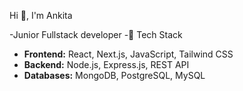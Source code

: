 Hi 👋, I'm Ankita
 
-Junior Fullstack developer
-🔧 Tech Stack
- **Frontend:** React, Next.js, JavaScript, Tailwind CSS  
- **Backend:** Node.js, Express.js, REST API  
- **Databases:** MongoDB, PostgreSQL, MySQL  
